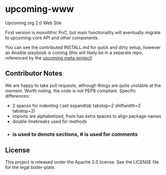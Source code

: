 # upcoming-www

Upcoming.org 2.0 Web Site

First version is monolithic PoC, but main functionality will eventually migrate to upcoming-core API and other components.

You can see the contributed INSTALL.md for quick and dirty setup, however an Ansible playbook is coming (this will likely be in a separate repo, referenced by the [upcoming meta-project](https://github.com/upcoming/upcoming))

## Contributor Notes
We are happy to take pull requests, although things are quite unstable at the moment. Worth noting, the code is *not* PEP8 compliant. Specific differences:
* 2 spaces for indenting (:set expandtab tabstop=2 shiftwidth=2 tabstop=2)
* imports are alphabetized, from has extra spaces to align package names
* double-linebreaks used for methods
* ### is used to denote sections, # is used for comments

## License
This project is released under the Apache 2.0 license. See the LICENSE file for the legal boiler-plate.
